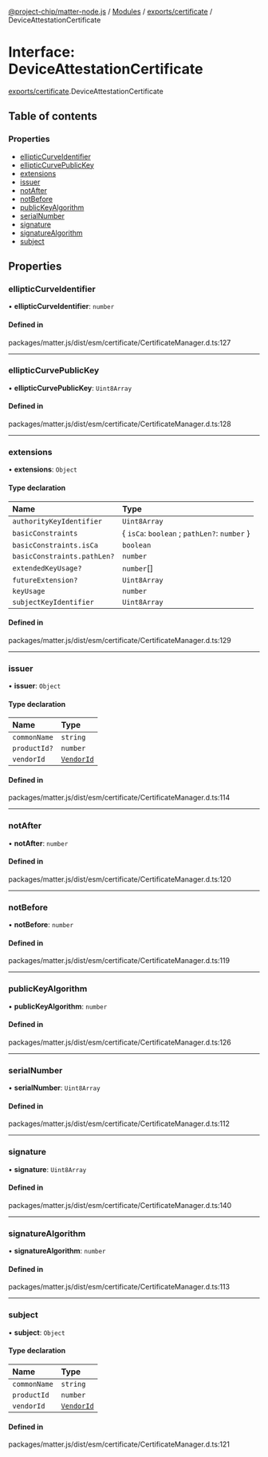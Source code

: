 [@project-chip/matter-node.js](../README.md) / [Modules](../modules.md) / [exports/certificate](../modules/exports_certificate.md) / DeviceAttestationCertificate

# Interface: DeviceAttestationCertificate

[exports/certificate](../modules/exports_certificate.md).DeviceAttestationCertificate

## Table of contents

### Properties

- [ellipticCurveIdentifier](exports_certificate.DeviceAttestationCertificate.md#ellipticcurveidentifier)
- [ellipticCurvePublicKey](exports_certificate.DeviceAttestationCertificate.md#ellipticcurvepublickey)
- [extensions](exports_certificate.DeviceAttestationCertificate.md#extensions)
- [issuer](exports_certificate.DeviceAttestationCertificate.md#issuer)
- [notAfter](exports_certificate.DeviceAttestationCertificate.md#notafter)
- [notBefore](exports_certificate.DeviceAttestationCertificate.md#notbefore)
- [publicKeyAlgorithm](exports_certificate.DeviceAttestationCertificate.md#publickeyalgorithm)
- [serialNumber](exports_certificate.DeviceAttestationCertificate.md#serialnumber)
- [signature](exports_certificate.DeviceAttestationCertificate.md#signature)
- [signatureAlgorithm](exports_certificate.DeviceAttestationCertificate.md#signaturealgorithm)
- [subject](exports_certificate.DeviceAttestationCertificate.md#subject)

## Properties

### ellipticCurveIdentifier

• **ellipticCurveIdentifier**: `number`

#### Defined in

packages/matter.js/dist/esm/certificate/CertificateManager.d.ts:127

___

### ellipticCurvePublicKey

• **ellipticCurvePublicKey**: `Uint8Array`

#### Defined in

packages/matter.js/dist/esm/certificate/CertificateManager.d.ts:128

___

### extensions

• **extensions**: `Object`

#### Type declaration

| Name | Type |
| :------ | :------ |
| `authorityKeyIdentifier` | `Uint8Array` |
| `basicConstraints` | { `isCa`: `boolean` ; `pathLen?`: `number`  } |
| `basicConstraints.isCa` | `boolean` |
| `basicConstraints.pathLen?` | `number` |
| `extendedKeyUsage?` | `number`[] |
| `futureExtension?` | `Uint8Array` |
| `keyUsage` | `number` |
| `subjectKeyIdentifier` | `Uint8Array` |

#### Defined in

packages/matter.js/dist/esm/certificate/CertificateManager.d.ts:129

___

### issuer

• **issuer**: `Object`

#### Type declaration

| Name | Type |
| :------ | :------ |
| `commonName` | `string` |
| `productId?` | `number` |
| `vendorId` | [`VendorId`](../modules/exports_datatype.md#vendorid) |

#### Defined in

packages/matter.js/dist/esm/certificate/CertificateManager.d.ts:114

___

### notAfter

• **notAfter**: `number`

#### Defined in

packages/matter.js/dist/esm/certificate/CertificateManager.d.ts:120

___

### notBefore

• **notBefore**: `number`

#### Defined in

packages/matter.js/dist/esm/certificate/CertificateManager.d.ts:119

___

### publicKeyAlgorithm

• **publicKeyAlgorithm**: `number`

#### Defined in

packages/matter.js/dist/esm/certificate/CertificateManager.d.ts:126

___

### serialNumber

• **serialNumber**: `Uint8Array`

#### Defined in

packages/matter.js/dist/esm/certificate/CertificateManager.d.ts:112

___

### signature

• **signature**: `Uint8Array`

#### Defined in

packages/matter.js/dist/esm/certificate/CertificateManager.d.ts:140

___

### signatureAlgorithm

• **signatureAlgorithm**: `number`

#### Defined in

packages/matter.js/dist/esm/certificate/CertificateManager.d.ts:113

___

### subject

• **subject**: `Object`

#### Type declaration

| Name | Type |
| :------ | :------ |
| `commonName` | `string` |
| `productId` | `number` |
| `vendorId` | [`VendorId`](../modules/exports_datatype.md#vendorid) |

#### Defined in

packages/matter.js/dist/esm/certificate/CertificateManager.d.ts:121
